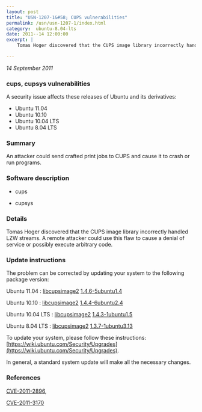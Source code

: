 ```yaml
---
layout: post
title: "USN-1207-1&#58; CUPS vulnerabilities"
permalink: /usn/usn-1207-1/index.html
category:  ubuntu-8.04-lts
date: 2011--14 12:00:00
excerpt: |
    Tomas Hoger discovered that the CUPS image library incorrectly handled LZW streams. A remote attacker could use this flaw to cause a denial of service or possibly execute arbitrary code. 
    
--- 
```

 
 

*14 September 2011*

### cups, cupsys vulnerabilities

A security issue affects these releases of Ubuntu and its derivatives:

* Ubuntu 11.04
* Ubuntu 10.10
* Ubuntu 10.04 LTS
* Ubuntu 8.04 LTS

### Summary

An attacker could send crafted print jobs to CUPS and cause it to crash or run programs.

### Software description

* cups 

* cupsys 

### Details

Tomas Hoger discovered that the CUPS image library incorrectly handled LZW streams. A remote attacker could use this flaw to cause a denial of service or possibly execute arbitrary code. 

### Update instructions

The problem can be corrected by updating your system to the following package version:

Ubuntu 11.04
 : [libcupsimage2](https://launchpad.net/ubuntu/+source/cups) <span> [1.4.6-5ubuntu1.4](https://launchpad.net/ubuntu/+source/cups/1.4.6-5ubuntu1.4) </span> 

Ubuntu 10.10
 : [libcupsimage2](https://launchpad.net/ubuntu/+source/cups) <span> [1.4.4-6ubuntu2.4](https://launchpad.net/ubuntu/+source/cups/1.4.4-6ubuntu2.4) </span> 

Ubuntu 10.04 LTS
 : [libcupsimage2](https://launchpad.net/ubuntu/+source/cups) <span> [1.4.3-1ubuntu1.5](https://launchpad.net/ubuntu/+source/cups/1.4.3-1ubuntu1.5) </span> 

Ubuntu 8.04 LTS
 : [libcupsimage2](https://launchpad.net/ubuntu/+source/cupsys) <span> [1.3.7-1ubuntu3.13](https://launchpad.net/ubuntu/+source/cupsys/1.3.7-1ubuntu3.13) </span> 

To update your system, please follow these instructions: [https://wiki.ubuntu.com/Security/Upgrades](https://wiki.ubuntu.com/Security/Upgrades).

In general, a standard system update will make all the necessary changes. 

### References

 
 [CVE-2011-2896](http://people.ubuntu.com/~ubuntu-security/cve/CVE-2011-2896), 

 [CVE-2011-3170](http://people.ubuntu.com/~ubuntu-security/cve/CVE-2011-3170)
 

